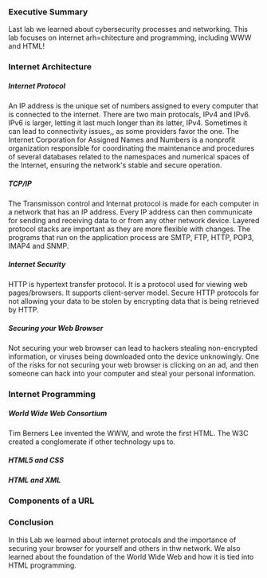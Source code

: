 ### Executive Summary 
Last lab we learned about cybersecurity processes and networking. This lab focuses on internet arh=chitecture and programming, including WWW and HTML!

### Internet Architecture
##### Internet Protocol
An IP address is the unique set of numbers assigned to every computer that is connected to the internet. There are two main protocals, IPv4 and IPv6. IPv6 is larger, letting it last much longer than its latter, IPv4. Sometimes it can lead to connectivity issues,, as some providers favor the one. The Internet Corporation for Assigned Names and Numbers is a nonprofit organization responsible for coordinating the maintenance and procedures of several databases related to the namespaces and numerical spaces of the Internet, ensuring the network's stable and secure operation.
##### TCP/IP
The Transmisson control and Internat protocol is made for each computer in a network that has an IP address. Every IP address can then communicate for sending and receiving data to or from any other network device. Layered protocol stacks are important as they are more flexible with changes. The programs that run on the application process are SMTP, FTP, HTTP, POP3, IMAP4 and SNMP.
##### Internet Security
HTTP is hypertext transfer protocol. It is a protocol used for viewing web pages/browsers. It supports client-server model. Secure HTTP protocols for not allowing your data to be stolen by encrypting data that is being retrieved by HTTP.
##### Securing your Web Browser
Not securing your web browser can lead to hackers stealing non-encrypted information, or viruses being downloaded onto the device unknowingly. One of the risks for not securing your web browser is clicking on an ad, and then someone can hack into your computer and steal your personal information.

### Internet Programming
##### World Wide Web Consortium
Tim Berners Lee invented the WWW, and wrote the first HTML. The W3C created a conglomerate if other technology ups to.
##### HTML5 and CSS
##### HTML and XML
### Components of a URL

### Conclusion
In this Lab we learned about internet protocals and the importance of securing your browser for yourself and others in thw network. We also learned about the foundation of the World Wide Web and how it is tied into HTML programming.
